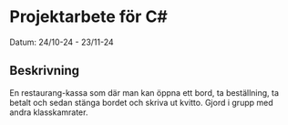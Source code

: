 # Projektarbete för C# 

Datum: 24/10-24 - 23/11-24

## Beskrivning
En restaurang-kassa som där man kan öppna ett bord, ta beställning, ta betalt och sedan stänga bordet och skriva ut kvitto. 
Gjord i grupp med andra klasskamrater. 
